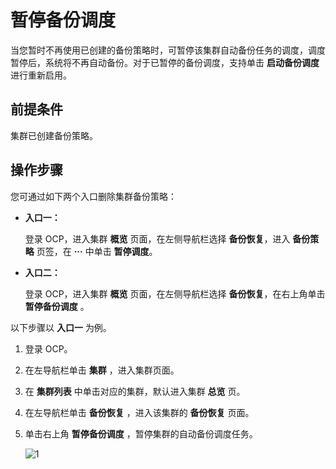 # 暂停备份调度

当您暂时不再使用已创建的备份策略时，可暂停该集群自动备份任务的调度，调度暂停后，系统将不再自动备份。对于已暂停的备份调度，支持单击 **启动备份调度** 进行重新启用。

## 前提条件

集群已创建备份策略。

## 操作步骤

您可通过如下两个入口删除集群备份策略：

* **入口一：**

    登录 OCP，进入集群 **概览** 页面，在左侧导航栏选择 **备份恢复**，进入 **备份策略** 页签，在 **···** 中单击 **暂停调度**。

* **入口二：**

    登录 OCP，进入集群 **概览** 页面，在左侧导航栏选择 **备份恢复**，在右上角单击 **暂停备份调度** 。

以下步骤以 **入口一** 为例。

1. 登录 OCP。

2. 在左导航栏单击 **集群** ，进入集群页面。

3. 在 **集群列表** 中单击对应的集群，默认进入集群 **总览** 页。

4. 在左导航栏单击 **备份恢复** ，进入该集群的 **备份恢复** 页面。

5. 单击右上角 **暂停备份调度** ，暂停集群的自动备份调度任务。

   ![1](https://obbusiness-private.oss-cn-shanghai.aliyuncs.com/doc/img/ocp/410/%E6%9A%82%E5%81%9C%E5%A4%87%E4%BB%BD%E8%B0%83%E5%BA%A6.png)